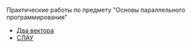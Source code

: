 Практические работы по предмету "Основы параллельного программирования"

* [Два вектора](VectorsOperation)
* [СЛАУ](SLAE)
